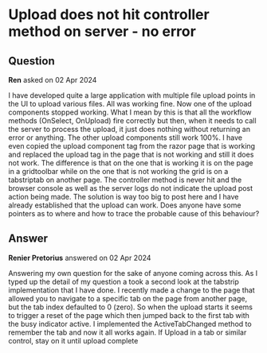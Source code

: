 # Upload does not hit controller method on server - no error

## Question

**Ren** asked on 02 Apr 2024

I have developed quite a large application with multiple file upload points in the UI to upload various files. All was working fine. Now one of the upload components stopped working. What I mean by this is that all the workflow methods (OnSelect, OnUpload) fire correctly but then, when it needs to call the server to process the upload, it just does nothing without returning an error or anything. The other upload components still work 100%. I have even copied the upload component tag from the razor page that is working and replaced the upload tag in the page that is not working and still it does not work. The difference is that on the one that is working it is on the page in a gridtoolbar while on the one that is not working the grid is on a tabstriptab on another page. The controller method is never hit and the browser console as well as the server logs do not indicate the upload post action being made. The solution is way too big to post here and I have already established that the upload can work. Does anyone have some pointers as to where and how to trace the probable cause of this behaviour?

## Answer

**Renier Pretorius** answered on 02 Apr 2024

Answering my own question for the sake of anyone coming across this. As I typed up the detail of my question a took a second look at the tabstrip implementation that I have done. I recently made a change to the page that allowed you to navigate to a specific tab on the page from another page, but the tab index defaulted to 0 (zero). So when the upload starts it seems to trigger a reset of the page which then jumped back to the first tab with the busy indicator active. I implemented the ActiveTabChanged method to remember the tab and now it all works again. If Upload in a tab or similar control, stay on it until upload complete
